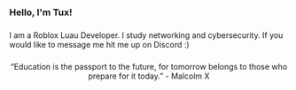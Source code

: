 <h3 align="left">Hello, I'm Tux!</h3>

###

<p align="left">I am a Roblox Luau Developer. I study networking and cybersecurity. If you would like to message me hit me up on Discord :)</p>

###

<p align="center">“Education is the passport to the future, for tomorrow belongs to those who prepare for it today.” - Malcolm X</p>

###
